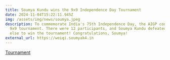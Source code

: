 ```yaml
---
title: Soumya Kundu wins the 9x9 Independence Day Tournament
date: 2024-11-04T15:22:11.945Z
img: /assets/img/news/soumya.jpeg
description: To commemorate India's 75th Independence Day, the AIGP conducted a
  9x9 tournament. There were 12 participants, and Soumya Kundu defeated everyone
  else to win the tournament! Congratulations, Soumya!
external_url: https://weiqi.soumyak4.in
---
```

[Tournament](https://online-go.com/tournament/93407)